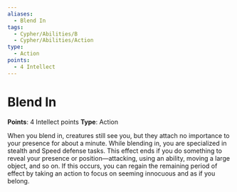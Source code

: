 ```yaml
---
aliases:
  - Blend In
tags:
  - Cypher/Abilities/B
  - Cypher/Abilities/Action
type:
  - Action
points:
  - 4 Intellect
---
```


# Blend In

**Points**: 4 Intellect points
**Type**: Action

When you blend in, creatures still see you, but they attach no importance to your presence for about a minute. While blending in, you are specialized in stealth and Speed defense tasks. This effect ends if you do something to reveal your presence or position—attacking, using an ability, moving a large object, and so on. If this occurs, you can regain the remaining period of effect by taking an action to focus on seeming innocuous and as if you belong.
